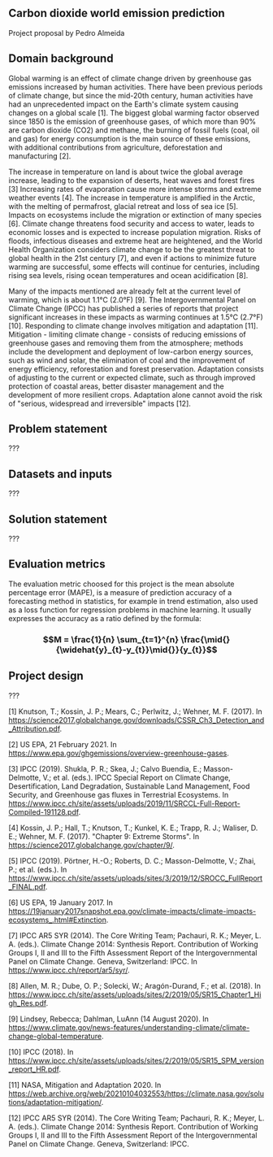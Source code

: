 ## Carbon dioxide world emission prediction

Project proposal by Pedro Almeida

## Domain background

Global warming is an effect of climate change driven by greenhouse gas emissions increased by human activities. There have been previous periods of climate change, but since the mid-20th century, human activities have had an unprecedented impact on the Earth's climate system causing changes on a global scale [1]. The biggest global warming factor observed since 1850 is the emission of greenhouse gases, of which more than 90% are carbon dioxide (CO2) and methane, the burning of fossil fuels (coal, oil and gas) for energy consumption is the main source of these emissions, with additional contributions from agriculture, deforestation and manufacturing [2].

The increase in temperature on land is about twice the global average increase, leading to the expansion of deserts, heat waves and forest fires [3] Increasing rates of evaporation cause more intense storms and extreme weather events [4]. The increase in temperature is amplified in the Arctic, with the melting of permafrost, glacial retreat and loss of sea ice [5]. Impacts on ecosystems include the migration or extinction of many species [6]. Climate change threatens food security and access to water, leads to economic losses and is expected to increase population migration. Risks of floods, infectious diseases and extreme heat are heightened, and the World Health Organization considers climate change to be the greatest threat to global health in the 21st century [7], and even if actions to minimize future warming are successful, some effects will continue for centuries, including rising sea levels, rising ocean temperatures and ocean acidification [8].

Many of the impacts mentioned are already felt at the current level of warming, which is about 1.1°C (2.0°F) [9]. The Intergovernmental Panel on Climate Change (IPCC) has published a series of reports that project significant increases in these impacts as warming continues at 1.5°C (2.7°F) [10]. Responding to climate change involves mitigation and adaptation [11]. Mitigation - limiting climate change - consists of reducing emissions of greenhouse gases and removing them from the atmosphere; methods include the development and deployment of low-carbon energy sources, such as wind and solar, the elimination of coal and the improvement of energy efficiency, reforestation and forest preservation. Adaptation consists of adjusting to the current or expected climate, such as through improved protection of coastal areas, better disaster management and the development of more resilient crops. Adaptation alone cannot avoid the risk of "serious, widespread and irreversible" impacts [12].

## Problem statement

???

## Datasets and inputs

???

## Solution statement

???

## Evaluation metrics

The evaluation metric choosed for this project is the mean absolute percentage error (MAPE), is a measure of prediction accuracy of a forecasting method in statistics, for example in trend estimation, also used as a loss function for regression problems in machine learning. It usually expresses the accuracy as a ratio defined by the formula:

### $$M = \frac{1}{n} \sum_{t=1}^{n} \frac{\mid{}{\widehat{y}_{t}-y_{t}}\mid{}}{y_{t}}$$

## Project design

???

[1] Knutson, T.; Kossin, J. P.; Mears, C.; Perlwitz, J.; Wehner, M. F. (2017). In https://science2017.globalchange.gov/downloads/CSSR_Ch3_Detection_and_Attribution.pdf. 

[2] US EPA, 21 February 2021. In https://www.epa.gov/ghgemissions/overview-greenhouse-gases.

[3] IPCC (2019). Shukla, P. R.; Skea, J.; Calvo Buendia, E.; Masson-Delmotte, V.; et al. (eds.). IPCC Special Report on Climate Change, Desertification, Land Degradation, Sustainable Land Management, Food Security, and Greenhouse gas fluxes in Terrestrial Ecosystems. In https://www.ipcc.ch/site/assets/uploads/2019/11/SRCCL-Full-Report-Compiled-191128.pdf.

[4] Kossin, J. P.; Hall, T.; Knutson, T.; Kunkel, K. E.; Trapp, R. J.; Waliser, D. E.; Wehner, M. F. (2017). "Chapter 9: Extreme Storms". In https://science2017.globalchange.gov/chapter/9/. 

[5] IPCC (2019). Pörtner, H.-O.; Roberts, D. C.; Masson-Delmotte, V.; Zhai, P.; et al. (eds.). In https://www.ipcc.ch/site/assets/uploads/sites/3/2019/12/SROCC_FullReport_FINAL.pdf.

[6] US EPA, 19 January 2017. In https://19january2017snapshot.epa.gov/climate-impacts/climate-impacts-ecosystems_.html#Extinction.

[7] IPCC AR5 SYR (2014). The Core Writing Team; Pachauri, R. K.; Meyer, L. A. (eds.). Climate Change 2014: Synthesis Report. Contribution of Working Groups I, II and III to the Fifth Assessment Report of the Intergovernmental Panel on Climate Change. Geneva, Switzerland: IPCC. In https://www.ipcc.ch/report/ar5/syr/.

[8] Allen, M. R.; Dube, O. P.; Solecki, W.; Aragón-Durand, F.; et al. (2018). In https://www.ipcc.ch/site/assets/uploads/sites/2/2019/05/SR15_Chapter1_High_Res.pdf. 

[9] Lindsey, Rebecca; Dahlman, LuAnn (14 August 2020). In https://www.climate.gov/news-features/understanding-climate/climate-change-global-temperature.

[10] IPCC (2018). In https://www.ipcc.ch/site/assets/uploads/sites/2/2019/05/SR15_SPM_version_report_HR.pdf.

[11] NASA, Mitigation and Adaptation 2020. In https://web.archive.org/web/20210104032553/https://climate.nasa.gov/solutions/adaptation-mitigation/.

[12] IPCC AR5 SYR (2014). The Core Writing Team; Pachauri, R. K.; Meyer, L. A. (eds.). Climate Change 2014: Synthesis Report. Contribution of Working Groups I, II and III to the Fifth Assessment Report of the Intergovernmental Panel on Climate Change. Geneva, Switzerland: IPCC.
